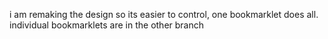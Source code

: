 i am remaking the design so its easier to control, one bookmarklet does all.
individual bookmarklets are in the other branch